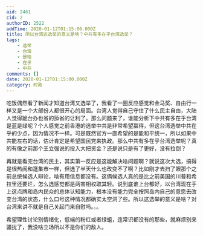 ```yaml
---
aid: 2461
cid: 2
authorID: 2522
addTime: 2020-01-12T01:15:00.000Z
title: 所以台湾这选举的意义是啥？中共有多在乎台湾选举？
tags:
    - 选举
    - 台湾
    - 是啥
    - 在乎
    - 中共
comments: []
date: 2020-01-12T01:15:00.000Z
category: 时政
---
```


吃饭偶然看了新闻才知道台湾又选举了，我看了一圈反应感觉和金马奖、自由行一样又是一个大部份人都很开心的局面。台湾人觉得自己守住了什么民主自由，大陆人觉得跪台办也省的舔省的让利了。那么问题来了，谁能分析下中共有多在乎台湾是蓝是绿呢？个人感觉之前香港的选举中共是非常希望赢得，但这台湾选举中共在乎的少点，因为情况不一样。可是既然官方一直希望的是能和平统一，所以如果中共能左右的话，估计肯定是希望国民党来执政。那么中共有多在乎台湾选举呢？真的有像之前那个王立强说的投入大把资金？还是说只是有了更好，没有拉倒？

再就是看完台湾的民主，其实第一反应是这能解决啥问题啊？就说这次大选，搞得是很热闹和逛集市一样，但选了半天什么也改变不了啊？比如刚才去扫了眼那个之前总统候选人辩论，啥有用信息都没有。这俩候选人真的是比之前美国的川普和希拉里还要烂，怎么选感觉都是两害相权取其轻。说到底谁上台都好，以台湾现在手上这点牌和岛内民众的总体认知能力，根本没有能力完全按照岛内自己的意愿去改变台湾的状态，什么口号这种情况都确实太空洞了些。所以这选举的意义是啥？对台湾来讲不就是自己关起门来自慰吗。。。

希望理性讨论别情绪化，低端的粉红或者绿蛆，连常识都没有的那些，就麻烦别来骚扰了，我没啥立场所以不是你们的敌人。
